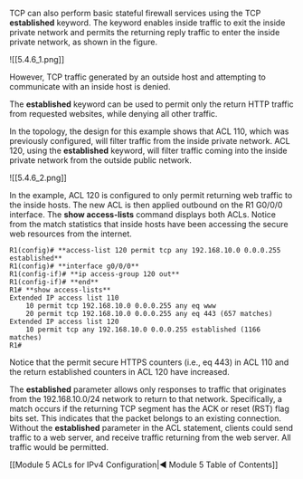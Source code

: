 TCP can also perform basic stateful firewall services using the TCP **established** keyword. The keyword enables inside traffic to exit the inside private network and permits the returning reply traffic to enter the inside private network, as shown in the figure.

![[5.4.6_1.png]]

However, TCP traffic generated by an outside host and attempting to communicate with an inside host is denied.

The **established** keyword can be used to permit only the return HTTP traffic from requested websites, while denying all other traffic.

In the topology, the design for this example shows that ACL 110, which was previously configured, will filter traffic from the inside private network. ACL 120, using the **established** keyword, will filter traffic coming into the inside private network from the outside public network.

![[5.4.6_2.png]]

In the example, ACL 120 is configured to only permit returning web traffic to the inside hosts. The new ACL is then applied outbound on the R1 G0/0/0 interface. The **show access-lists** command displays both ACLs. Notice from the match statistics that inside hosts have been accessing the secure web resources from the internet.

```
R1(config)# **access-list 120 permit tcp any 192.168.10.0 0.0.0.255 established**
R1(config)# **interface g0/0/0**
R1(config-if)# **ip access-group 120 out**
R1(config-if)# **end**
R1# **show access-lists**
Extended IP access list 110
    10 permit tcp 192.168.10.0 0.0.0.255 any eq www
    20 permit tcp 192.168.10.0 0.0.0.255 any eq 443 (657 matches) 
Extended IP access list 120
    10 permit tcp any 192.168.10.0 0.0.0.255 established (1166 matches) 
R1#
```

Notice that the permit secure HTTPS counters (i.e., eq 443) in ACL 110 and the return established counters in ACL 120 have increased.

The **established** parameter allows only responses to traffic that originates from the 192.168.10.0/24 network to return to that network. Specifically, a match occurs if the returning TCP segment has the ACK or reset (RST) flag bits set. This indicates that the packet belongs to an existing connection. Without the **established** parameter in the ACL statement, clients could send traffic to a web server, and receive traffic returning from the web server. All traffic would be permitted.

[[Module 5 ACLs for IPv4 Configuration|◀ Module 5 Table of Contents]]